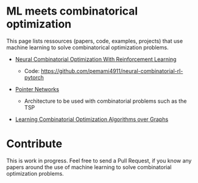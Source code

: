 # ML meets combinatorical optimization
This page lists ressources (papers, code, examples, projects) that use machine learning to solve combinatorical optimization problems.


* [Neural Combinatorial Optimization With Reinforcement Learning](https://arxiv.org/pdf/1611.09940.pdf) 
  * Code: https://github.com/pemami4911/neural-combinatorial-rl-pytorch

* [Pointer Networks](https://papers.nips.cc/paper/5866-pointer-networks)
  * Architecture to be used with combinatorial problems such as the TSP
  
* [Learning Combinatorial Optimization Algorithms over Graphs](https://papers.nips.cc/paper/7214-learning-combinatorial-optimization-algorithms-over-graphs.pdf)

# Contribute

This is work in progress. Feel free to send a Pull Request, if you know any papers around the use of machine learning to solve combinatorial optimization problems.
